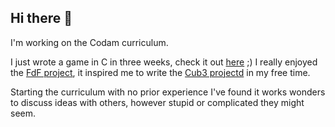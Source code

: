 ## Hi there 👋

I'm working on the Codam curriculum.

I just wrote a game in C in three weeks, check it out <a href="https://github.com/SimonvH03/Cub3d.git">here</a> ;)
I really enjoyed the <a href="https://github.com/SimonvH03/fdf.git">FdF project</a>,
  it inspired me to write the <a href="https://github.com/SimonvH03/Cub3d.git">Cub3 projectd</a> in my free time.

Starting the curriculum with no prior experience I've found it works wonders to discuss ideas with others, however stupid or complicated they might seem.
<!--
**SimonvH03/SimonvH03** is a ✨ _special_ ✨ repository because its `README.md` (this file) appears on your GitHub profile.

Here are some ideas to get you started:

- 🔭 I’m currently working on ...
- 🌱 I’m currently learning ...
- 👯 I’m looking to collaborate on ...
- 🤔 I’m looking for help with ...
- 💬 Ask me about ...
- 📫 How to reach me: ...
- 😄 Pronouns: ...
- ⚡ Fun fact: ...
-->

